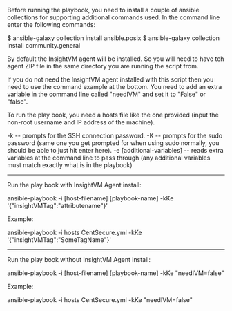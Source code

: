 Before running the playbook, you need to install a couple of ansible collections for supporting additional commands used. In the command line enter the following commands:

$ ansible-galaxy collection install ansible.posix
$ ansible-galaxy collection install community.general


By default the InsightVM agent will be installed. So you will need to have teh agent ZIP file in the same directory you are running the script from.

If you do not need the InsightVM agent installed with this script then you need to use the command example at the bottom. You need to add an extra variable in the command line called "needIVM" and set it to "False" or "false".

To run the play book, you need a hosts file like the one provided (input the non-root username and IP address of the machine).

-k  -- prompts for the SSH connection password.
-K  -- prompts for the sudo password (same one you get prompted for when using sudo normally, you should be able to just hit enter here).
-e [additional-variables] -- reads extra variables at the command line to pass through (any additional variables must match exactly what is in the playbook)

-----------------------------------------------
Run the play book with InsightVM Agent install:

ansible-playbook -i [host-filename] [playbook-name] -kKe '{"insightVMTag":"attributename"}'

Example:

ansible-playbook -i hosts CentSecure.yml -kKe '{"insightVMTag":"SomeTagName"}'

--------------------------------------------------
Run the play book without InsightVM Agent install:

ansible-playbook -i [host-filename] [playbook-name] -kKe "needIVM=false"

Example:

ansible-playbook -i hosts CentSecure.yml -kKe "needIVM=false"